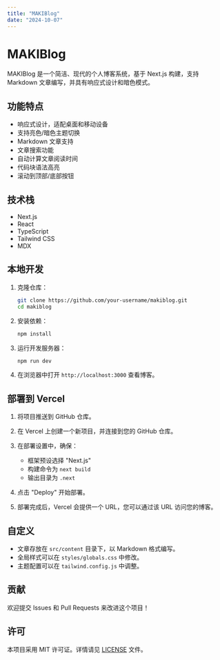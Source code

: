 ```yaml
---
title: "MAKIBlog"
date: "2024-10-07"
---
```


# MAKIBlog

MAKIBlog 是一个简洁、现代的个人博客系统，基于 Next.js 构建，支持 Markdown 文章编写，并具有响应式设计和暗色模式。

## 功能特点

- 响应式设计，适配桌面和移动设备
- 支持亮色/暗色主题切换
- Markdown 文章支持
- 文章搜索功能
- 自动计算文章阅读时间
- 代码块语法高亮
- 滚动到顶部/底部按钮

## 技术栈

- Next.js
- React
- TypeScript
- Tailwind CSS
- MDX

## 本地开发

1. 克隆仓库：

   ```bash
   git clone https://github.com/your-username/makiblog.git
   cd makiblog
   ```

2. 安装依赖：

   ```bash
   npm install
   ```

3. 运行开发服务器：

   ```bash
   npm run dev
   ```

4. 在浏览器中打开 `http://localhost:3000` 查看博客。

## 部署到 Vercel

1. 将项目推送到 GitHub 仓库。

2. 在 Vercel 上创建一个新项目，并连接到您的 GitHub 仓库。

3. 在部署设置中，确保：

   - 框架预设选择 "Next.js"
   - 构建命令为 `next build`
   - 输出目录为 `.next`

4. 点击 "Deploy" 开始部署。

5. 部署完成后，Vercel 会提供一个 URL，您可以通过该 URL 访问您的博客。

## 自定义

- 文章存放在 `src/content` 目录下，以 Markdown 格式编写。
- 全局样式可以在 `styles/globals.css` 中修改。
- 主题配置可以在 `tailwind.config.js` 中调整。

## 贡献

欢迎提交 Issues 和 Pull Requests 来改进这个项目！

## 许可

本项目采用 MIT 许可证。详情请见 [LICENSE](LICENSE) 文件。
